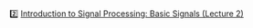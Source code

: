 :two: [Introduction to Signal Processing: Basic Signals (Lecture 2)](https://youtu.be/ILek2_KoUmw&t=0)
